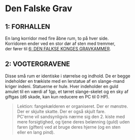 # Den Falske Grav

## 1: FORHALLEN

En lang korridor med fire åbne rum, to på hver side.  
Korridoren ender ved en stor dør af sten med tremmer,  
der fører til [6: DEN FALKSE KONGES GRAVKAMMER](den_falske_konges_gravkammer.md).

## 2: VOGTERGRAVENE

Disse små rum er identiske i størrelse og indhold. De er begge  
indeholder en trækiste med en lerstatue af en slange-mand  
kriger indeni. Statuerne er hule. Hver indeholder en guld  
amulet til en værdi af 1gp, et tørret slange-skelet og en sky af  
giftgas (d6 skade, kan kun reducere en PC til 0 HP).

> Lektion: fangekælderen er organiseret. Der er mønstre.  
Der er skjulte skatte. Der er også skjult fare.  
PC'erne vil sandsynligvis nærme sig den 2. kiste med  
mere forsigtighed, og tjene deres belønning (guld) uden  
faren (giften) ved at bruge deres hjerne (og en sten  
eller en lang pind).
